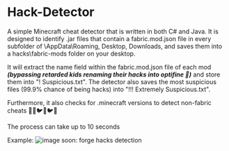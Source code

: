 # Hack-Detector

A simple Minecraft cheat detector that is written in both C# and Java. It is designed to identify .jar files that contain a fabric.mod.json file in every subfolder of \AppData\Roaming, Desktop, Downloads, and saves them into a hacks\fabric-mods folder on your desktop. 

It will extract the name field within the fabric.mod.json file of each mod ***(bypassing retarded kids renaming their hacks into optifine 🥰)*** and store them into "! Suspicious.txt". The detector also saves the most suspicious files (99.9% chance of being hacks) into "!!! Extremely Suspicious.txt". 

Furthermore, it also checks for .minecraft versions to detect non-fabric cheats 🥰💥🐦💥🐦🥶

The process can take up to 10 seconds

Example:
![image](https://user-images.githubusercontent.com/109868859/227674728-e57a7c40-fa91-41af-9adf-53b139f2dc1b.png)
soon: forge hacks detection
